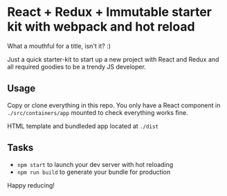 # React + Redux + Immutable starter kit with webpack and hot reload
What a mouthful for a title, isn't it? :)

Just a quick starter-kit to start up a new project with React and Redux and all required goodies to be a trendy JS developer.

## Usage
Copy or clone everything in this repo. You only have a React component in `./src/containers/app` mounted to check everything works fine.

HTML template and bundleded app located at `./dist`

## Tasks
- `npm start` to launch your dev server with hot reloading
- `npm run build` to generate your bundle for production

Happy reducing!